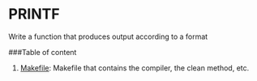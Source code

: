 # PRINTF
Write a function that produces output according to a format

###Table of content
1. [Makefile](./Makefile): Makefile that contains the compiler, the clean method, etc.
